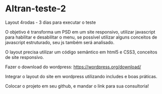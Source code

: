 # Altran-teste-2
Layout 4rodas - 3 dias para executar o teste


O objetivo é transforma um PSD em um site responsivo, utilizar javascript para habilitar e desabilitar o menu, 
se possível utilizar alguns conceitos de javascript estruturado, seu js também será analisado.


O layout precisa utilizar um código semântico em html5 e CSS3, conceitos de site responsivo.


Fazer o download do wordpress: https://wordpress.org/download/


Integrar o layout do site em wordpress utilizando includes e boas práticas.


Colocar o projeto em seu github, e mandar o link para sua consultoria!
